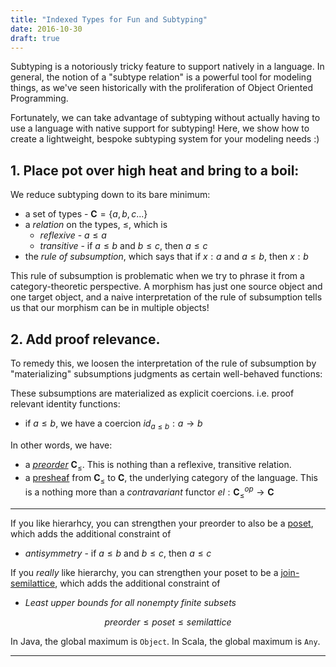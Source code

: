 ```yaml
---
title: "Indexed Types for Fun and Subtyping"
date: 2016-10-30
draft: true
---
```


<div hidden>

```haskell
module ExplicitIndexingSpec where

import Test.Hspec
import Prelude hiding (Monad (..), pure)

spec = it "really works!" pending
```

</div>

Subtyping is a notoriously tricky feature to support natively in a language. In general, the notion of a "subtype relation" is a powerful tool for modeling things, as we've seen historically with the proliferation of Object Oriented Programming. 

Fortunately, we can take advantage of subtyping without actually having to use a language with native support for subtyping! Here, we show how to create a lightweight, bespoke subtyping system for your modeling needs :)


## 1. Place pot over high heat and bring to a boil:

We reduce subtyping down to its bare minimum:

* a set of types - $\mathbf C = \{a, b, c ...\}$
* a *relation* on the types, $\leq$, which is
    * *reflexive* -  $a \leq a$
    * *transitive* -  if $a \leq b$ and $b \leq c$, then $a \leq c$
* the *rule of subsumption*, which says that if $x : a$ and $a \leq b$, then $x : b$

This rule of subsumption is problematic when we try to phrase it from a category-theoretic perspective. A morphism has just one source object and one target object, and a naive interpretation of the rule of subsumption tells us that our morphism can be in multiple objects!

## 2. Add proof relevance.

To remedy this, we loosen the interpretation of the rule of subsumption by "materializing" subsumptions judgments as certain well-behaved functions:

These subsumptions are materialized as explicit coercions. i.e. proof relevant identity functions:

* if $a \leq b$, we have a coercion $id_{a\leq b} : a \to b$

In other words, we have:

* a [*preorder*](https://en.wikipedia.org/wiki/Preorder) $\mathbf C_\leq$. This is nothing than a reflexive, transitive relation.
* a [presheaf](https://en.wikipedia.org/wiki/Preorder) from $\mathbf C_ \leq$ to $\mathbf C$, the underlying category of the language. This is a nothing more than a *contravariant* functor $el: \mathbf C_\leq^{op} \to \mathbf C$

---

If you like hierarhcy, you can strengthen your preorder to also be a [poset](https://en.wikipedia.org/wiki/Partially_ordered_set), which adds the additional constraint of

- *antisymmetry* -  if $a \leq b$ and $b \leq c$, then $a \leq c$

If you *really* like hierarchy, you can strengthen your poset to be a [join-semilattice](https://en.wikipedia.org/wiki/Semilattice), which adds the additional constraint of

- *Least upper bounds for all nonempty finite subsets*



$$preorder \leq poset \leq semilattice$$


In Java, the global maximum is `Object`. In Scala, the global maximum is `Any`.

---
